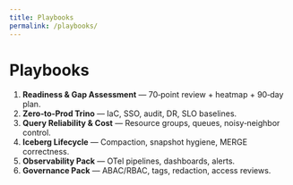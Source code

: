 ```yaml
---
title: Playbooks
permalink: /playbooks/
---
```

# Playbooks

1. **Readiness & Gap Assessment** — 70‑point review + heatmap + 90‑day plan.  
2. **Zero‑to‑Prod Trino** — IaC, SSO, audit, DR, SLO baselines.  
3. **Query Reliability & Cost** — Resource groups, queues, noisy‑neighbor control.  
4. **Iceberg Lifecycle** — Compaction, snapshot hygiene, MERGE correctness.  
5. **Observability Pack** — OTel pipelines, dashboards, alerts.  
6. **Governance Pack** — ABAC/RBAC, tags, redaction, access reviews.
